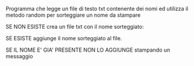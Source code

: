 Programma che legge un file di testo txt contenente dei nomi ed utilizza il metodo random per sorteggiare un nome da stampare

SE NON ESISTE crea un file txt con il nome sorteggiato:

SE ESISTE aggiunge il nome sorteggiato al file.

SE IL NOME E' GIA' PRESENTE NON LO AGGIUNGE stampando un messaggio